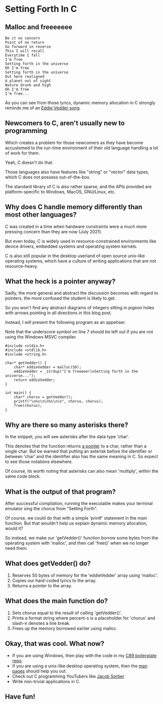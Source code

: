 # Setting Forth In C

## Malloc and freeeeeee

```
Be it no concern  
Point of no return  
Go forward in reverse
This I will recall
Everytime I fall
I'm free
Setting forth in the universe
Oh I'm free
Setting forth in the universe
Out here realigned
A planet out of sight
Nature drunk and high
Oh I'm free
I'm free...
```

As you can see from those lyrics, dynamic memory allocation in C strongly reminds me of an [Eddie Vedder song](https://www.youtube.com/watch?v=KDlsH8MbDbs).

## Newcomers to C, aren't usually new to programming

Which creates a problem for those newcomers as they have become accustomed to the run-time environment of their old language handling a lot of work for them.

Yeah, C doesn't do that.

Those languages also have features like "string" or "vector" data types, which C does not possess out-of-the-box.

The standard library of C is also rather sparse, and the APIs provided are platform-specific to Windows, MacOS, GNU/Linux, etc.

## Why does C handle memory differently than most other languages?

C was created in a time when hardware constraints were a much more pressing concern than they are now (July 2021).

But even today, C is widely used in resource-constrained environments like device drivers, embedded systems and operating system kernels.

C is also still popular in the desktop userland of open source unix-like operating systems, which have a culture of writing applications that are not resource-heavy.

## What the heck is a pointer anyway?

Sadly, the more general and abstract the discussion becomes with regard to pointers, the more confused the student is likely to get.

So you won't find any abstract diagrams of integers sitting in pigeon holes with arrows pointing in all directions in this blog post.

Instead, I will present the following program as an appetiser.

Note that the underscore symbol on line 7 should be left out if you are not using the Windows MSVC compiler.

```
#include <stdio.h>
#include <stdlib.h>
#include <string.h>

char* getVedder() {
    char* eddieVedder = malloc(50);
    eddieVedder = _strdup("I'm freeeee!\nSetting forth in the universe...");
    return eddieVedder;
}

int main() {
    char* chorus = getVedder();
    printf("\n%s\n\n%s\n\n", chorus, chorus);
    free(chorus);
}
```

## Why are there so many asterisks there?

In the snippet, you will see asterisks after the data type 'char'.

This denotes that the function returns [a pointer](https://en.wikipedia.org/wiki/Pointer_(computer_programming)) to a char, rather than a single char. But be warned that putting an asterisk before the identifier or between 'char' and the identifier also has the same meaning in C. So expect to see those notations elsewhere.

Of course, its worth noting that asterisks can also mean 'multiply', within the same code block.

## What is the output of that program?

After successful compilation, running the executable makes your terminal emulator sing the chorus from "Setting Forth".

Of course, we could do that with a simple 'printf' statement in the main function. But that wouldn't help us explain dynamic memory allocation, would it?

So instead, we make our 'getVedder()' function borrow some bytes from the operating system with 'malloc', and then call 'free()' when we no longer need them.

## What does getVedder() do?

1. Reserves 50 bytes of memory for the 'eddieVedder' array using 'malloc'.
2. Copies our hard-coded lyrics to the array.
3. Returns a pointer to the array.

## What does the main function do?

1. Sets chorus equal to the result of calling 'getVedder()'.
2. Prints a format string where percent-s is a placeholder for 'chorus' and slash-n denotes a line break.
3. Frees up the memory borrowed earlier using malloc.

## Okay, that was cool. What now?

- If you are using Windows, then play with the code in my [C89 boilerplate repo](https://github.com/sammi-turner/Windows-C89-Boilerplate).
- If you are using a unix-like desktop operating system, then the [man pages](https://en.wikipedia.org/wiki/Man_page) should help you out.
- Check out C programming YouTubers like [Jacob Sorber](https://www.youtube.com/watch?v=liWdn92SAvs)
- Write non-trivial applications in C.

## Have fun!
